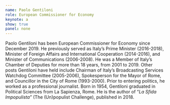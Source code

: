 ```yaml
---
name: Paolo Gentiloni
role: European Commissioner for Economy
keynote: a
show: true
panel: none
---
```


Paolo Gentiloni has been European Commissioner for Economy since December 2019. He previously served as Italy’s Prime Minister (2016-2018), Minister of Foreign Affairs and International Cooperation (2014-2016), and Minister of Communications (2006-2008). He was a Member of Italy’s Chamber of Deputies for more than 18 years, from 2001 to 2019. Other posts Gentiloni have held include Chairman of Italy’s Broadcasting Services Watchdog Committee (2005-2006), Spokesperson for the Mayor of Rome, and Councillor in the City of Rome (1993-2000). Prior to entering politics, he worked as a professional journalist. Born in 1954, Gentiloni graduated in Political Sciences from La Sapienza, Rome. He is the author of “_La Sfida Impopulista”_ (The (Un)populist Challenge), published in 2018.
